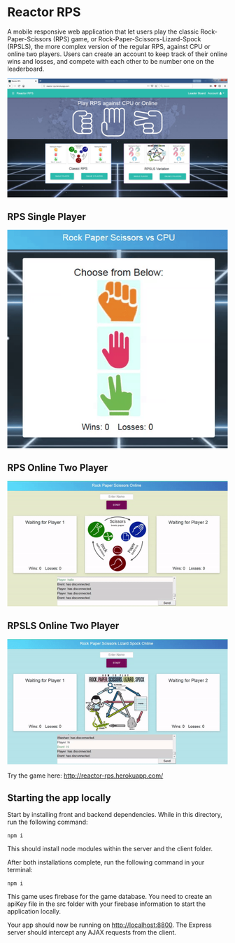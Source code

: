 # Reactor RPS

A mobile responsive web application that let users play the classic Rock-Paper-Scissors (RPS) game, or Rock-Paper-Scissors-Lizard-Spock (RPSLS), the more complex version of the regular RPS, against CPU or online two players. Users can create an account to keep track of their online wins and losses, and compete with each other to be number one on the leaderboard.

![Reactor-RPS Homa Page](https://github.com/ChanRahar/Game-Project/blob/master/Git%20Demo/Reactor-RPS.png) 


## RPS Single Player
![Reactor-RPS Single Player](https://github.com/ChanRahar/Game-Project/blob/master/Git%20Demo/RPS-Single.gif)

## RPS Online Two Player
![Reactor-RPS Single Player](https://github.com/ChanRahar/Game-Project/blob/master/Git%20Demo/RPS-Online.gif)

## RPSLS Online Two Player
![Reactor-RPS Single Player](https://github.com/ChanRahar/Game-Project/blob/master/Git%20Demo/RPSLS-Online.gif)


Try the game here: http://reactor-rps.herokuapp.com/

## Starting the app locally

Start by installing front and backend dependencies. While in this directory, run the following command:

```
npm i
```

This should install node modules within the server and the client folder.

After both installations complete, run the following command in your terminal:

```
npm i
```

This game uses firebase for the game database. You need to create an apiKey file in the src folder with your firebase information to start the application locally.

Your app should now be running on <http://localhost:8800>. The Express server should intercept any AJAX requests from the client.

